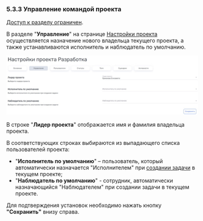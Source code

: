 ### 5.3.3 Управление командой проекта  

[Доступ к разделу ограничен](9_roles/9.2_access.md).  

В разделе "**Управление**" на странице [Настройки проекта](5_project/5.2_settings/5.2_settings.md) осуществляется назначение нового владельца текущего проекта, а также устанавливаются исполнитель и наблюдатель по умолчанию.

![5.3.3-1](/imgs/5.3.3-1.jpg)

В строке "**Лидер проекта**" отображается имя и фамилия владельца проекта.  

В соответствующих строках выбираются из выпадающего списка пользователей проекта:  

- "**Исполнитель по умолчанию**" – пользователь, который автоматически назначается "Исполнителем" при [создании задачи](6_task/6.1_create.md) в текущем проекте;
- "**Наблюдатель по умолчанию**" - сотрудник, автоматически назначающийся "Наблюдателем" при создании задачи в текущем проекте.  

Для подтверждения установок необходимо нажать кнопку **"Сохранить"** внизу справа.  
